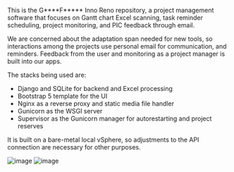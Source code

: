 This is the G****F***** Inno Reno repository, a project management software that focuses on Gantt chart Excel scanning, task reminder scheduling, project monitoring, and PIC feedback through email.

We are concerned about the adaptation span needed for new tools, so interactions among the projects use personal email for communication, and reminders. Feedback from the user and monitoring as a project manager is built into our apps.

The stacks being used are:
- Django and SQLite for backend and Excel processing
- Bootstrap 5 template for the UI
- Nginx as a reverse proxy and static media file handler
- Gunicorn as the WSGI server
- Supervisor as the Gunicorn manager for autorestarting and project reserves

It is built on a bare-metal local vSphere, so adjustments to the API connection are necessary for other purposes.

![image](https://github.com/donyfajarr/inoreno/assets/98680866/33bc2a61-83ef-4f0e-ab47-c6e5609a6658)
![image](https://github.com/donyfajarr/inoreno/assets/98680866/03010b9a-4875-482d-8493-8b3e8c6f2a95)
